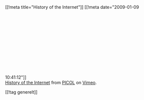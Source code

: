 [[!meta  title="History of the Internet"]]
[[!meta  date="2009-01-09 10:41:12"]]
<object width="400" height="225"><param name="allowfullscreen" value="true"  /><param name="allowscriptaccess" value="always"  /><param name="movie" value="http://vimeo.com/moogaloop.swf?clip_id=2696386&amp;server=vimeo.com&amp;show_title=1&amp;show_byline=1&amp;show_portrait=0&amp;color=&amp;fullscreen=1"  /><embed src="http://vimeo.com/moogaloop.swf?clip_id=2696386&amp;server=vimeo.com&amp;show_title=1&amp;show_byline=1&amp;show_portrait=0&amp;color=&amp;fullscreen=1" type="application/x-shockwave-flash" allowfullscreen="true" allowscriptaccess="always" width="400" height="225"></embed></object><br  /><a href="http://vimeo.com/2696386">History of the Internet</a> from <a href="http://vimeo.com/picol">PICOL</a> on <a href="http://vimeo.com">Vimeo</a>.

[[!tag  generelt]]